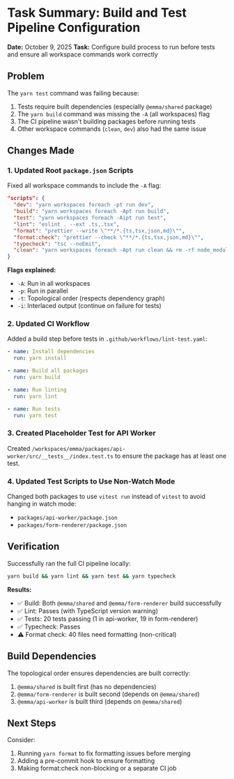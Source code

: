 # Task Summary: Build and Test Pipeline Configuration

**Date:** October 9, 2025
**Task:** Configure build process to run before tests and ensure all workspace commands work correctly

## Problem

The `yarn test` command was failing because:
1. Tests require built dependencies (especially `@emma/shared` package)
2. The `yarn build` command was missing the `-A` (all workspaces) flag
3. The CI pipeline wasn't building packages before running tests
4. Other workspace commands (`clean`, `dev`) also had the same issue

## Changes Made

### 1. Updated Root `package.json` Scripts

Fixed all workspace commands to include the `-A` flag:

```json
"scripts": {
  "dev": "yarn workspaces foreach -pt run dev",
  "build": "yarn workspaces foreach -Apt run build",
  "test": "yarn workspaces foreach -Aipt run test",
  "lint": "eslint . --ext .ts,.tsx",
  "format": "prettier --write \"**/*.{ts,tsx,json,md}\"",
  "format:check": "prettier --check \"**/*.{ts,tsx,json,md}\"",
  "typecheck": "tsc --noEmit",
  "clean": "yarn workspaces foreach -Apt run clean && rm -rf node_modules"
}
```

**Flags explained:**
- `-A`: Run in all workspaces
- `-p`: Run in parallel
- `-t`: Topological order (respects dependency graph)
- `-i`: Interlaced output (continue on failure for tests)

### 2. Updated CI Workflow

Added a build step before tests in `.github/workflows/lint-test.yaml`:

```yaml
- name: Install dependencies
  run: yarn install

- name: Build all packages
  run: yarn build

- name: Run linting
  run: yarn lint

- name: Run tests
  run: yarn test
```

### 3. Created Placeholder Test for API Worker

Created `/workspaces/emma/packages/api-worker/src/__tests__/index.test.ts` to ensure the package has at least one test.

### 4. Updated Test Scripts to Use Non-Watch Mode

Changed both packages to use `vitest run` instead of `vitest` to avoid hanging in watch mode:
- `packages/api-worker/package.json`
- `packages/form-renderer/package.json`

## Verification

Successfully ran the full CI pipeline locally:

```bash
yarn build && yarn lint && yarn test && yarn typecheck
```

**Results:**
- ✅ Build: Both `@emma/shared` and `@emma/form-renderer` build successfully
- ✅ Lint: Passes (with TypeScript version warning)
- ✅ Tests: 20 tests passing (1 in api-worker, 19 in form-renderer)
- ✅ Typecheck: Passes
- ⚠️ Format check: 40 files need formatting (non-critical)

## Build Dependencies

The topological order ensures dependencies are built correctly:
1. `@emma/shared` is built first (has no dependencies)
2. `@emma/form-renderer` is built second (depends on `@emma/shared`)
3. `@emma/api-worker` is built third (depends on `@emma/shared`)

## Next Steps

Consider:
1. Running `yarn format` to fix formatting issues before merging
2. Adding a pre-commit hook to ensure formatting
3. Making format:check non-blocking or a separate CI job
